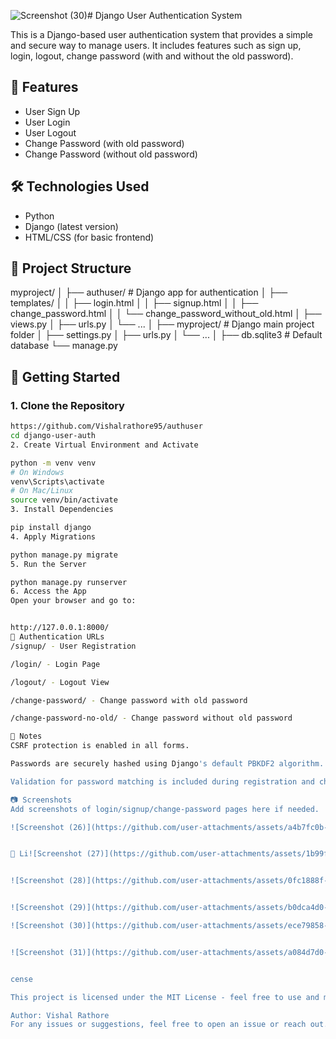 ![Screenshot (30)](https://github.com/user-attachments/assets/8fac1f99-2a7b-4b02-b923-168553660f7b)# Django User Authentication System

This is a Django-based user authentication system that provides a simple and secure way to manage users. It includes features such as sign up, login, logout, change password (with and without the old password).

## 🔐 Features

- User Sign Up
- User Login
- User Logout
- Change Password (with old password)
- Change Password (without old password)

## 🛠️ Technologies Used

- Python
- Django (latest version)
- HTML/CSS (for basic frontend)

## 📁 Project Structure

myproject/
│
├── authuser/ # Django app for authentication
│ ├── templates/
│ │ ├── login.html
│ │ ├── signup.html
│ │ ├── change_password.html
│ │ └── change_password_without_old.html
│ ├── views.py
│ ├── urls.py
│ └── ...
│
├── myproject/ # Django main project folder
│ ├── settings.py
│ ├── urls.py
│ └── ...
│
├── db.sqlite3 # Default database
└── manage.py



## 🚀 Getting Started

### 1. Clone the Repository

```bash
https://github.com/Vishalrathore95/authuser
cd django-user-auth
2. Create Virtual Environment and Activate

python -m venv venv
# On Windows
venv\Scripts\activate
# On Mac/Linux
source venv/bin/activate
3. Install Dependencies

pip install django
4. Apply Migrations

python manage.py migrate
5. Run the Server

python manage.py runserver
6. Access the App
Open your browser and go to:


http://127.0.0.1:8000/
🔑 Authentication URLs
/signup/ - User Registration

/login/ - Login Page

/logout/ - Logout View

/change-password/ - Change password with old password

/change-password-no-old/ - Change password without old password

📌 Notes
CSRF protection is enabled in all forms.

Passwords are securely hashed using Django's default PBKDF2 algorithm.

Validation for password matching is included during registration and change password.

📷 Screenshots 
Add screenshots of login/signup/change-password pages here if needed.

![Screenshot (26)](https://github.com/user-attachments/assets/a4b7fc0b-ecce-4575-99c9-98339962fd1f)


📄 Li![Screenshot (27)](https://github.com/user-attachments/assets/1b99f209-0659-4e2c-8f13-1486334e5712)


![Screenshot (28)](https://github.com/user-attachments/assets/0fc1888f-04c7-4dee-9f60-b41f2564b446)


![Screenshot (29)](https://github.com/user-attachments/assets/b0dca4d0-9152-49d8-b26a-c55fb1fab0c6)

![Screenshot (30)](https://github.com/user-attachments/assets/ece79858-a66d-490a-875f-4069a3c9976d)


![Screenshot (31)](https://github.com/user-attachments/assets/a084d7d0-48dd-4b33-be40-6de061a73c29)


cense

This project is licensed under the MIT License - feel free to use and modify it.

Author: Vishal Rathore
For any issues or suggestions, feel free to open an issue or reach out.

